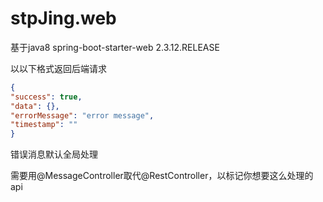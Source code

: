 # stpJing.web
基于java8 spring-boot-starter-web 2.3.12.RELEASE

以以下格式返回后端请求

```json
{
"success": true,
"data": {},
"errorMessage": "error message",
"timestamp": ""
}
```

错误消息默认全局处理

需要用@MessageController取代@RestController，以标记你想要这么处理的api


